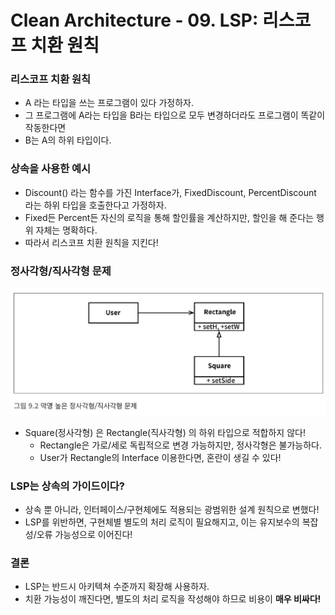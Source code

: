# Clean Architecture - 09. LSP: 리스코프 치환 원칙

### 리스코프 치환 원칙

- A 라는 타입을 쓰는 프로그램이 있다 가정하자.
- 그 프로그램에 A라는 타입을 B라는 타입으로 모두 변경하더라도 프로그램이 똑같이 작동한다면
- B는 A의 하위 타입이다.

### 상속을 사용한 예시

- Discount() 라는 함수를 가진 Interface가, FixedDiscount, PercentDiscount 라는 하위 타입을 호출한다고 가정하자.
- Fixed든 Percent든 자신의 로직을 통해 할인률을 계산하지만, 할인을 해 준다는 행위 자체는 명확하다.
- 따라서 리스코프 치환 원칙을 지킨다!

### 정사각형/직사각형 문제

![Untitled](https://github.com/LemonDouble/TIL/blob/main/book/Clean%20Architecture/image/Untitled2.png)

- Square(정사각형) 은 Rectangle(직사각형) 의 하위 타입으로 적합하지 않다!
    - Rectangle은 가로/세로 독립적으로 변경 가능하지만, 정사각형은 불가능하다.
    - User가 Rectangle의 Interface 이용한다면, 혼란이 생길 수 있다!

### LSP는 상속의 가이드이다?

- 상속 뿐 아니라, 인터페이스/구현체에도 적용되는 광범위한 설계 원칙으로 변했다!
- LSP를 위반하면, 구현체별 별도의 처리 로직이 필요해지고, 이는 유지보수의 복잡성/오류 가능성으로 이어진다!

### 결론

- LSP는 반드시 아키텍쳐 수준까지 확장해 사용하자.
- 치환 가능성이 깨진다면, 별도의 처리 로직을 작성해야 하므로 비용이 **매우 비싸다!**
